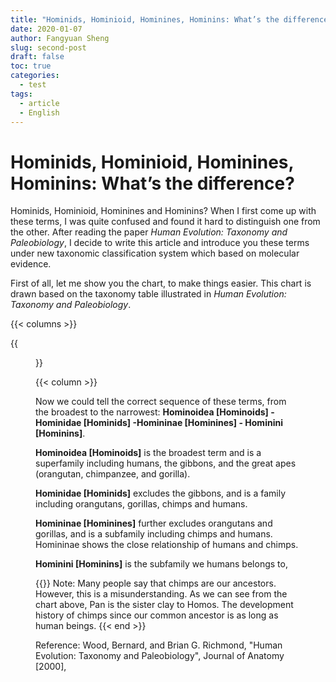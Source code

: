 ```yaml
---
title: "Hominids, Hominioid, Hominines, Hominins: What’s the difference?"
date: 2020-01-07
author: Fangyuan Sheng
slug: second-post
draft: false
toc: true
categories:
  - test
tags:
  - article
  - English
---
```


# Hominids, Hominioid, Hominines, Hominins: What’s the difference?

Hominids, Hominioid, Hominines and Hominins? When I first come up with these terms, I was quite confused and found it hard to distinguish one from the other. After reading the paper *Human Evolution: Taxonomy and Paleobiology*, I decide to write this article and introduce you these terms under new taxonomic classification system which based on molecular evidence.

First of all, let me show you the chart, to make things easier. This chart is drawn based on the taxonomy table illustrated in *Human Evolution: Taxonomy and Paleobiology*.

{{< columns >}}

{{<figure src="https://hellenshengfy.github.io/Nanyuewang.jpg">}}

{{< column >}}

Now we could tell the correct sequence of these terms, from the broadest to the narrowest: **Hominoidea [Hominoids] - Hominidae [Hominids] -Homininae [Hominines] - Hominini [Hominins]**. 

**Hominoidea [Hominoids]** is the broadest term and is a superfamily including humans, the gibbons, and the great apes (orangutan, chimpanzee, and gorilla).

**Hominidae [Hominids]** excludes the gibbons, and is a family including orangutans, gorillas, chimps and humans.

**Homininae [Hominines]** further excludes orangutans and gorillas, and is a subfamily including chimps and humans. Homininae shows the close relationship of humans and chimps.

**Hominini [Hominins]** is the subfamily we humans belongs to,


{{<block class="important" >}}
Note: Many people say that chimps are our ancestors. However, this is a misunderstanding. As we can see from the chart above, Pan is the sister clay to Homos. The development history of chimps since our common ancestor is as long as human beings.
{{< end >}}

Reference: Wood, Bernard, and Brian G. Richmond, "Human Evolution: Taxonomy and Paleobiology", Journal of Anatomy [2000], 

